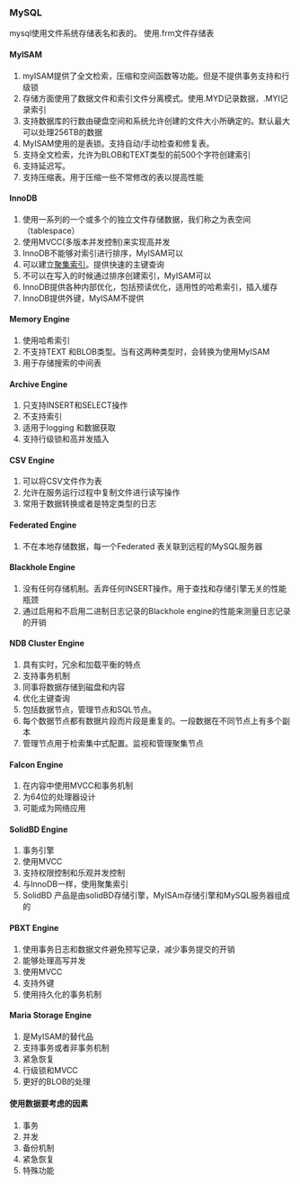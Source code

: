 ### MySQL

mysql使用文件系统存储表名和表的。 使用.frm文件存储表

#### MyISAM

1. myISAM提供了全文检索，压缩和空间函数等功能。但是不提供事务支持和行级锁
2. 存储方面使用了数据文件和索引文件分离模式。使用.MYD记录数据，.MYI记录索引
3. 支持数据库的行数由硬盘空间和系统允许创建的文件大小所确定的。默认最大可以处理256TB的数据
4. MyISAM使用的是表锁。支持自动/手动检查和修复表。
5. 支持全文检索，允许为BLOB和TEXT类型的前500个字符创建索引
6. 支持延迟写。
7. 支持压缩表。用于压缩一些不常修改的表以提高性能

#### InnoDB

1. 使用一系列的一个或多个的独立文件存储数据，我们称之为表空间（tablespace）
2. 使用MVCC(多版本并发控制)来实现高并发
3. InnoDB不能够对索引进行排序，MyISAM可以
4. 可以建立[聚集索引](https://www.imooc.com/article/22915)。提供快速的主键查询
5. 不可以在写入的时候通过排序创建索引，MyISAM可以
6. InnoDB提供各种内部优化，包括预读优化，适用性的哈希索引，插入缓存
7. InnoDB提供外键，MyISAM不提供

#### Memory Engine

1. 使用哈希索引
2. 不支持TEXT 和BLOB类型。当有这两种类型时，会转换为使用MyISAM
3. 用于存储搜索的中间表

#### Archive Engine

1. 只支持INSERT和SELECT操作
2. 不支持索引
3. 适用于logging 和数据获取
4. 支持行级锁和高并发插入

#### CSV Engine

1. 可以将CSV文件作为表
2. 允许在服务运行过程中复制文件进行读写操作
3. 常用于数据转换或者是特定类型的日志

#### Federated Engine

1. 不在本地存储数据，每一个Federated 表关联到远程的MySQL服务器

#### Blackhole Engine

1. 没有任何存储机制。丢弃任何INSERT操作。用于查找和存储引擎无关的性能瓶颈
2. 通过启用和不启用二进制日志记录的Blackhole engine的性能来测量日志记录的开销

#### NDB Cluster Engine

1. 具有实时，冗余和加载平衡的特点
2. 支持事务机制
3. 同事将数据存储到磁盘和内容
4. 优化主键查询
5. 包括数据节点，管理节点和SQL节点。
6. 每个数据节点都有数据片段而片段是重复的。一段数据在不同节点上有多个副本
7. 管理节点用于检索集中式配置。监视和管理聚集节点

#### Falcon Engine

1. 在内容中使用MVCC和事务机制
2. 为64位的处理器设计
3. 可能成为网络应用

#### SolidBD Engine

1. 事务引擎
2. 使用MVCC
3. 支持权限控制和乐观并发控制
4. 与InnoDB一样，使用聚集索引
5. SolidBD 产品是由solidBD存储引擎，MyISAm存储引擎和MySQL服务器组成的

#### PBXT Engine

1. 使用事务日志和数据文件避免预写记录，减少事务提交的开销
2. 能够处理高写并发
3. 使用MVCC
4. 支持外键
5. 使用持久化的事务机制

#### Maria Storage Engine

1. 是MyISAM的替代品
2. 支持事务或者非事务机制
3. 紧急恢复
4. 行级锁和MVCC
5. 更好的BLOB的处理

#### 使用数据要考虑的因素

1. 事务
2. 并发
3. 备份机制
4. 紧急恢复
5. 特殊功能






